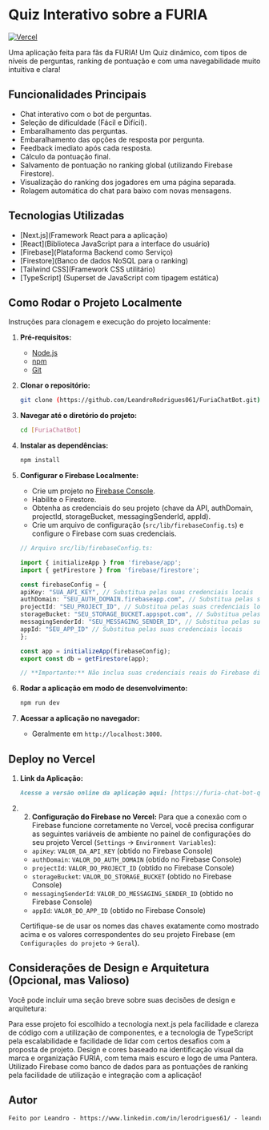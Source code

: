 # Quiz Interativo sobre a FURIA

[![Vercel](https://vercel.com/button)](https://furia-chat-bot-qscb.vercel.app/)

Uma aplicação feita para fãs da FURIA! Um Quiz dinâmico, com tipos de níveis de perguntas, ranking de pontuação e com uma navegabilidade muito intuitiva e clara!

## Funcionalidades Principais
* Chat interativo com o bot de perguntas.
* Seleção de dificuldade (Fácil e Difícil).
* Embaralhamento das perguntas.
* Embaralhamento das opções de resposta por pergunta.
* Feedback imediato após cada resposta.
* Cálculo da pontuação final.
* Salvamento de pontuação no ranking global (utilizando Firebase Firestore).
* Visualização do ranking dos jogadores em uma página separada.
* Rolagem automática do chat para baixo com novas mensagens.

## Tecnologias Utilizadas
* [Next.js](Framework React para a aplicação)
* [React](Biblioteca JavaScript para a interface do usuário)
* [Firebase](Plataforma Backend como Serviço)
* [Firestore](Banco de dados NoSQL para o ranking)
* [Tailwind CSS](Framework CSS utilitário)
* [TypeScript] (Superset de JavaScript com tipagem estática)

## Como Rodar o Projeto Localmente
Instruções para clonagem e execução do projeto localmente:

1.  **Pré-requisitos:**
    * [Node.js](https://nodejs.org/)
    * [npm](https://www.npmjs.com/)
    * [Git](https://git-scm.com/)

2.  **Clonar o repositório:**
    ```bash
    git clone (https://github.com/LeandroRodrigues061/FuriaChatBot.git)
    ```

3.  **Navegar até o diretório do projeto:**
    ```bash
    cd [FuriaChatBot]
    ```

4.  **Instalar as dependências:**
    ```bash
    npm install
    ```

5.  **Configurar o Firebase Localmente:**
    * Crie um projeto no [Firebase Console](https://console.firebase.google.com/).
    * Habilite o Firestore.
    * Obtenha as credenciais do seu projeto (chave da API, authDomain, projectId, storageBucket, messagingSenderId, appId).
    * Crie um arquivo de configuração (`src/lib/firebaseConfig.ts`) e configure o Firebase com suas credenciais.

    ```typescript
    // Arquivo src/lib/firebaseConfig.ts:

    import { initializeApp } from 'firebase/app';
    import { getFirestore } from 'firebase/firestore';

    const firebaseConfig = {
    apiKey: "SUA_API_KEY", // Substitua pelas suas credenciais locais
    authDomain: "SEU_AUTH_DOMAIN.firebaseapp.com", // Substitua pelas suas credenciais locais
    projectId: "SEU_PROJECT_ID", // Substitua pelas suas credenciais locais
    storageBucket: "SEU_STORAGE_BUCKET.appspot.com", // Substitua pelas suas credenciais locais
    messagingSenderId: "SEU_MESSAGING_SENDER_ID", // Substitua pelas suas credenciais locais
    appId: "SEU_APP_ID" // Substitua pelas suas credenciais locais
    };

    const app = initializeApp(firebaseConfig);
    export const db = getFirestore(app);

    // **Importante:** Não inclua suas credenciais reais do Firebase diretamente neste arquivo se você for compartilhar o código publicamente. Use variáveis de ambiente em projetos reais.

6.  **Rodar a aplicação em modo de desenvolvimento:**
    ```bash
    npm run dev
    ```

7.  **Acessar a aplicação no navegador:**
    * Geralmente em `http://localhost:3000`.

## Deploy no Vercel
1.  **Link da Aplicação:**
    ```markdown
    Acesse a versão online da aplicação aqui: [https://furia-chat-bot-qscb.vercel.app/]

2.  2.  **Configuração do Firebase no Vercel:**
    Para que a conexão com o Firebase funcione corretamente no Vercel, você precisa configurar as seguintes variáveis de ambiente no painel de configurações do seu projeto Vercel (`Settings` -> `Environment Variables`):

    * `apiKey`: `VALOR_DA_API_KEY` (obtido no Firebase Console)
    * `authDomain`: `VALOR_DO_AUTH_DOMAIN` (obtido no Firebase Console)
    * `projectId`: `VALOR_DO_PROJECT_ID` (obtido no Firebase Console)
    * `storageBucket`: `VALOR_DO_STORAGE_BUCKET` (obtido no Firebase Console)
    * `messagingSenderId`: `VALOR_DO_MESSAGING_SENDER_ID` (obtido no Firebase Console)
    * `appId`: `VALOR_DO_APP_ID` (obtido no Firebase Console)

    Certifique-se de usar os nomes das chaves exatamente como mostrado acima e os valores correspondentes do seu projeto Firebase (em `Configurações do projeto` -> `Geral`).

## Considerações de Design e Arquitetura (Opcional, mas Valioso)
Você pode incluir uma seção breve sobre suas decisões de design e arquitetura:

Para esse projeto foi escolhido a tecnologia next.js pela facilidade e clareza de código com a utilização de componentes, e a tecnologia de TypeScript pela escalabilidade e facilidade de lidar com certos desafios com a proposta de projeto.
Design e cores baseado na identificação visual da marca e organização FURIA, com tema mais escuro e logo de uma Pantera.
Utilizado Firebase como banco de dados para as pontuações de ranking pela facilidade de utilização e integração com a aplicação!

## Autor

```markdown
Feito por Leandro - https://www.linkedin.com/in/lerodrigues61/ - leandrormelo2003@gmail.com